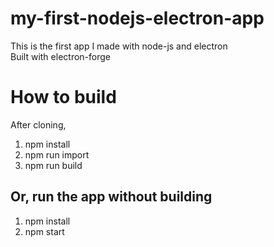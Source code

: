 # my-first-nodejs-electron-app
This is the first app I made with node-js and electron\
Built with electron-forge
# How to build
After cloning,
1. npm install
2. npm run import
3. npm run build
## Or, run the app without building
1. npm install
2. npm start